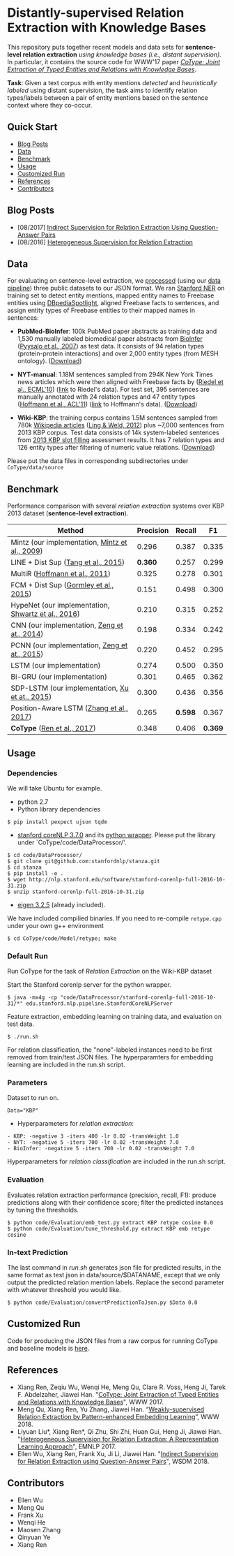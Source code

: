 # Distantly-supervised Relation Extraction with Knowledge Bases
This repository puts together recent models and data sets for **sentence-level relation extraction** *using knowledge bases (i.e., distant supervision)*. In particular, it contains the source code for WWW'17 paper *[CoType: Joint Extraction of Typed Entities and Relations with Knowledge Bases](https://arxiv.org/pdf/1610.08763.pdf)*.

**Task**: Given a text corpus with entity mentions *detected* and *heuristically labeled* using distant supervision, the task aims to identify relation types/labels between a pair of entity mentions based on the sentence context where they co-occur.

## Quick Start
- [Blog Posts](#blog-posts)
- [Data](#data)
- [Benchmark](#benchmark)
- [Usage](#usage)
- [Customized Run](#customized-run)
- [References](#reference)
- [Contributors](#contributors)

## Blog Posts
* [08/2017] [Indirect Supervision for Relation Extraction Using Question-Answer Pairs](https://ellenmellon.github.io/ReQuest/)
* [08/2016] [Heterogeneous Supervision for Relation Extraction](https://liyuanlucasliu.github.io/ReHession/)


## Data
For evaluating on sentence-level extraction, we [processed](https://github.com/shanzhenren/StructMineDataPipeline) (using our [data pipeline](https://github.com/shanzhenren/StructMineDataPipeline)) three public datasets to our JSON format. We ran [Stanford NER](https://nlp.stanford.edu/software/CRF-NER.shtml) on training set to detect entity mentions, mapped entity names to Freebase entities using [DBpediaSpotlight](https://github.com/dbpedia-spotlight/dbpedia-spotlight), aligned Freebase facts to sentences, and assign entity types of Freebase entities to their mapped names in sentences:

   * **PubMed-BioInfer**: 100k PubMed paper abstracts as training data and 1,530 manually labeled biomedical paper abstracts from [BioInfer](http://mars.cs.utu.fi/BioInfer/) ([Pyysalo et al., 2007](https://bmcbioinformatics.biomedcentral.com/articles/10.1186/1471-2105-8-50)) as test data. It consists of 94 relation types (protein-protein interactions) and over 2,000 entity types (from MESH ontology). ([Download](https://drive.google.com/drive/folders/0B--ZKWD8ahE4RmFBTjR6aUJjTkU?usp=sharing))
   
   * **NYT-manual**: 1.18M sentences sampled from 294K New York Times news articles which were then aligned with Freebase facts by ([Riedel et al., ECML'10](https://pdfs.semanticscholar.org/db55/0f7af299157c67d7f1874bf784dca10ce4a9.pdf)) ([link](http://iesl.cs.umass.edu/riedel/ecml/) to Riedel's data). For test set, 395 sentences are manually annotated with 24 relation types and 47 entity types ([Hoffmann et al., ACL'11](http://raphaelhoffmann.com/publications/acl2011.pdf)) ([link](http://raphaelhoffmann.com/mr/) to Hoffmann's data). ([Download](https://drive.google.com/drive/folders/0B--ZKWD8ahE4UktManVsY1REOUk?usp=sharing))
   
   * **Wiki-KBP**: the training corpus contains 1.5M sentences sampled from 780k [Wikipedia articles](https://github.com/xiaoling/figer) ([Ling & Weld, 2012](http://xiaoling.github.io/pubs/ling-aaai12.pdf)) plus ~7,000 sentences from 2013 KBP corpus. Test data consists of 14k system-labeled sentences from [2013 KBP slot filling](http://surdeanu.info/kbp2013/) assessment results. It has 7 relation types and 126 entity types after filtering of numeric value relations. ([Download](https://drive.google.com/drive/folders/0B--ZKWD8ahE4RjFLUkVQTm93WVU?usp=sharing))

Please put the data files in corresponding subdirectories under `CoType/data/source`



## Benchmark
Performance comparison with several *relation extraction* systems over KBP 2013 dataset (**sentence-level extraction**). 

Method | Precision | Recall | F1 
-------|-----------|--------|----
Mintz (our implementation, [Mintz et al., 2009](http://web.stanford.edu/~jurafsky/mintz.pdf)) | 0.296 | 0.387 | 0.335 
LINE + Dist Sup ([Tang et al., 2015](https://arxiv.org/pdf/1503.03578.pdf)) | **0.360** | 0.257 | 0.299 
MultiR ([Hoffmann et al., 2011](http://raphaelhoffmann.com/publications/acl2011.pdf)) | 0.325 | 0.278 | 0.301 
FCM + Dist Sup ([Gormley et al., 2015](http://www.aclweb.org/anthology/D15-1205)) | 0.151 | 0.498 | 0.300 
HypeNet (our implementation, [Shwartz et al., 2016](http://www.aclweb.org/anthology/P16-1226)) | 0.210 | 0.315 | 0.252
CNN (our implementation, [Zeng et at., 2014](http://www.aclweb.org/anthology/C14-1220))| 0.198 | 0.334 | 0.242
PCNN (our implementation, [Zeng et at., 2015](http://www.aclweb.org/anthology/D15-1203))| 0.220 | 0.452 | 0.295
LSTM (our implementation) | 0.274 | 0.500 | 0.350
Bi-GRU (our implementation) | 0.301 | 0.465 | 0.362
SDP-LSTM (our implementation, [Xu et at., 2015](http://www.aclweb.org/anthology/D15-1206)) | 0.300 | 0.436 | 0.356
Position-Aware LSTM ([Zhang et al., 2017](http://www.aclweb.org/anthology/D17-1004))| 0.265 | **0.598** | 0.367
**CoType** ([Ren et al., 2017](https://arxiv.org/pdf/1610.08763v1.pdf)) | 0.348 | 0.406 | **0.369**


## Usage

### Dependencies
We will take Ubuntu for example.

* python 2.7
* Python library dependencies
```
$ pip install pexpect ujson tqdm
```

* [stanford coreNLP 3.7.0](http://stanfordnlp.github.io/CoreNLP/) and its [python wrapper](https://github.com/stanfordnlp/stanza). Please put the library under `CoType/code/DataProcessor/'.

```
$ cd code/DataProcessor/
$ git clone git@github.com:stanfordnlp/stanza.git
$ cd stanza
$ pip install -e .
$ wget http://nlp.stanford.edu/software/stanford-corenlp-full-2016-10-31.zip
$ unzip stanford-corenlp-full-2016-10-31.zip
```
* [eigen 3.2.5](http://bitbucket.org/eigen/eigen/get/3.2.5.tar.bz2) (already included). 

We have included compilied binaries. If you need to re-compile `retype.cpp` under your own g++ environment
```
$ cd CoType/code/Model/retype; make
```

### Default Run
Run CoType for the task of *Relation Extraction* on the Wiki-KBP dataset

Start the Stanford corenlp server for the python wrapper.
```
$ java -mx4g -cp "code/DataProcessor/stanford-corenlp-full-2016-10-31/*" edu.stanford.nlp.pipeline.StanfordCoreNLPServer
```

Feature extraction, embedding learning on training data, and evaluation on test data.
```
$ ./run.sh  
```

For relation classification, the "none"-labeled instances need to be first removed from train/test JSON files. The hyperparamters for embedding learning are included in the run.sh script.

### Parameters
Dataset to run on.
```
Data="KBP"
```
- Hyperparameters for *relation extraction*:
```
- KBP: -negative 3 -iters 400 -lr 0.02 -transWeight 1.0
- NYT: -negative 5 -iters 700 -lr 0.02 -transWeight 7.0
- BioInfer: -negative 5 -iters 700 -lr 0.02 -transWeight 7.0
```
Hyperparameters for *relation classification* are included in the run.sh script.

### Evaluation
Evaluates relation extraction performance (precision, recall, F1): produce predictions along with their confidence score; filter the predicted instances by tuning the thresholds.
```
$ python code/Evaluation/emb_test.py extract KBP retype cosine 0.0
$ python code/Evaluation/tune_threshold.py extract KBP emb retype cosine
```

### In-text Prediction
The last command in *run.sh* generates json file for predicted results, in the same format as test.json in data/source/$DATANAME, except that we only output the predicted relation mention labels. Replace the second parameter with whatever threshold you would like.
```
$ python code/Evaluation/convertPredictionToJson.py $Data 0.0
```

## Customized Run
Code for producing the JSON files from a raw corpus for running CoType and baseline models is [here](https://github.com/shanzhenren/StructMineDataPipeline).


## References
* Xiang Ren, Zeqiu Wu, Wenqi He, Meng Qu, Clare R. Voss, Heng Ji, Tarek F. Abdelzaher, Jiawei Han. "[CoType: Joint Extraction of Typed Entities and Relations with Knowledge Bases](https://arxiv.org/pdf/1610.08763.pdf)", WWW 2017.
* Meng Qu, Xiang Ren, Yu Zhang, Jiawei Han. “[Weakly-supervised Relation Extraction by Pattern-enhanced Embedding Learning](https://arxiv.org/abs/1711.03226)”, WWW 2018.
* Liyuan Liu*, Xiang Ren*, Qi Zhu, Shi Zhi, Huan Gui, Heng Ji, Jiawei Han. "[Heterogeneous Supervision for Relation Extraction: A Representation Learning Approach](https://arxiv.org/abs/1707.00166)", EMNLP 2017.
* Ellen Wu, Xiang Ren, Frank Xu, Ji Li, Jiawei Han. "[Indirect Supervision for Relation Extraction using Question-Answer Pairs](https://arxiv.org/abs/1710.11169)", WSDM 2018.


## Contributors
* Ellen Wu
* Meng Qu
* Frank Xu
* Wenqi He
* Maosen Zhang
* Qinyuan Ye
* Xiang Ren

```
